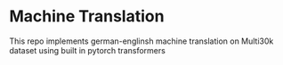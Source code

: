 
# Machine Translation

This repo implements german-englinsh machine translation on Multi30k dataset using built in pytorch transformers

